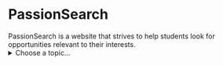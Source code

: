 <p style="text-align: center;"><h1>PassionSearch</h1></p>
PassionSearch is a website that strives to help students look for opportunities relevant to their interests.

<details><summary>Choose a topic...</summary>

[Topic 1](https://example.com)
[Topic 2](https://example.com)

</details>
